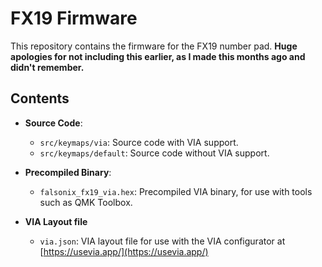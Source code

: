 # FX19 Firmware

This repository contains the firmware for the FX19 number pad.
**Huge apologies for not including this earlier, as I made this months ago and didn't remember.**

## Contents

- **Source Code**: 
    - `src/keymaps/via`: Source code with VIA support.
    - `src/keymaps/default`: Source code without VIA support.

- **Precompiled Binary**:
    - `falsonix_fx19_via.hex`: Precompiled VIA binary, for use with tools such as QMK Toolbox.

- **VIA Layout file**
    - `via.json`: VIA layout file for use with the VIA configurator at [https://usevia.app/](https://usevia.app/)